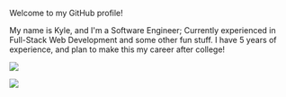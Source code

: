 Welcome to my GitHub profile!

My name is Kyle, and I'm a Software Engineer; Currently experienced in Full-Stack Web Development and some other fun stuff.
I have 5 years of experience, and plan to make this my career after college!

<img src="https://github-readme-stats.vercel.app/api/top-langs/?username=ClutchMasterFTW&bg_color=00000000&layout=compact"/>

![](https://komarev.com/ghpvc/?username=ClutchMasterFTW&color=b40229&style=for-the-badge)
